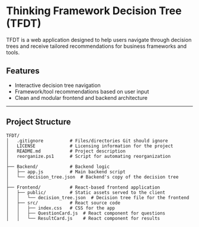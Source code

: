 # Thinking Framework Decision Tree (TFDT)

TFDT is a web application designed to help users navigate through decision trees and receive tailored recommendations for business frameworks and tools.

## **Features**
- Interactive decision tree navigation
- Framework/tool recommendations based on user input
- Clean and modular frontend and backend architecture

---

## **Project Structure**
```plaintext
TFDT/
│   .gitignore          # Files/directories Git should ignore
│   LICENSE             # Licensing information for the project
│   README.md           # Project description
│   reorganize.ps1      # Script for automating reorganization
│
├── Backend/            # Backend logic
│   ├── app.js          # Main backend script
│   └── decision_tree.json  # Backend's copy of the decision tree
│
├── Frontend/           # React-based frontend application
│   ├── public/         # Static assets served to the client
│   │   └── decision_tree.json  # Decision tree file for the frontend
│   ├── src/            # React source code
│   │   ├── index.css   # CSS for the app
│   │   ├── QuestionCard.js  # React component for questions
│   │   └── ResultCard.js    # React component for results
